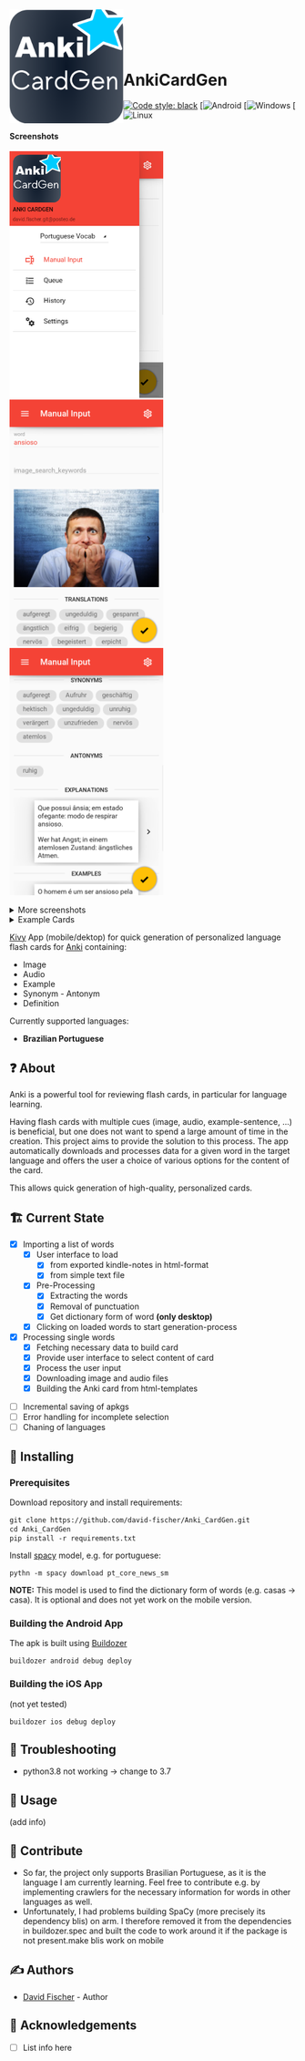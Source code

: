 <div>
<img align="left" height=200 src="src/assets/AnkiCardGen.png">
</br>
</br>
</br>
</br>
<h1>AnkiCardGen</h1>
</div>


[![Code style: black](https://img.shields.io/badge/code%20style-black-000000.svg)](https://github.com/psf/black)
[![Android](https://img.shields.io/github/workflow/status/david-fischer/Anki_CardGen/build%20android/master?label=android%20build)
[![Windows](https://img.shields.io/github/workflow/status/david-fischer/Anki_CardGen/build%20windows/master?label=windows%20build)
[![Linux](https://img.shields.io/github/workflow/status/david-fischer/Anki_CardGen/build%20linux/master?label=linux%20build)
#### Screenshots

<img src="screenshots/0-nav-drawer-open.png" width=270>&nbsp;<img src="screenshots/1-word.png" width=270>&nbsp;<img src="screenshots/2-word.png" width=270>&nbsp;<!--  -->
<details>
<summary>More screenshots</summary>
<img src="screenshots/3-word-images.png" width=270>&nbsp;<img src="screenshots/4-import.png" width=270>&nbsp;<img src="screenshots/5-export.png" width=270>&nbsp;</details>
<details>
<summary>Example Cards</summary>
<h3>casa</h3>
    <img src="screenshots/casa/meaning-pt_back.png" width=270>
    <img src="screenshots/casa/meaning-pt_front.png" width=270>
    <img src="screenshots/casa/pt-meaning_front.png" width=270>
<h3>comecar</h3>
    <img src="screenshots/comecar/meaning-pt_back.png" width=270>
    <img src="screenshots/comecar/meaning-pt_front.png" width=270>
    <img src="screenshots/comecar/pt-meaning_front.png" width=270>
<h3>convite</h3>
    <img src="screenshots/convite/meaning-pt_back.png" width=270>
    <img src="screenshots/convite/meaning-pt_front.png" width=270>
    <img src="screenshots/convite/pt-meaning_front.png" width=270>
</details>



[Kivy](https://kivy.org/) App (mobile/dektop) for quick generation of personalized language flash cards for [Anki](https://apps.ankiweb.net/) containing:

* Image
* Audio
* Example
* Synonym - Antonym
* Definition

Currently supported languages:
* **Brazilian Portuguese**

## ❓ About

Anki is a powerful tool for reviewing flash cards, in particular for language learning.

Having flash cards with multiple cues (image, audio, example-sentence, ...) is beneficial, but one does not want to spend a large amount of time in the creation. This project aims to provide the solution to this process. The app automatically downloads and processes data for a given word in the target language and offers the user a choice of various options for the content of the card.

This allows quick generation of high-quality, personalized cards.

## 🏗 Current State

* [x] Importing a list of words
    * [x] User interface to load
        * [x] from exported kindle-notes in html-format
        * [x] from simple text file
    * [x] Pre-Processing
        * [x] Extracting the words
        * [x] Removal of punctuation
        * [x] Get dictionary form of word **(only desktop)**
    * [x] Clicking on loaded words to start generation-process
* [x] Processing single words
    * [x] Fetching necessary data to build card
    * [x] Provide user interface to select content of card
    * [x] Process the user input
    * [x] Downloading image and audio files
    * [x] Building the Anki card from html-templates

- [ ] Incremental saving of apkgs
- [ ] Error handling for incomplete selection
- [ ] Chaning of languages

## 🚧 Installing

### Prerequisites

Download repository and install requirements:

```
git clone https://github.com/david-fischer/Anki_CardGen.git
cd Anki_CardGen
pip install -r requirements.txt
```

Install [spacy](https://github.com/explosion/spaCy) model, e.g. for portuguese:

```
pythn -m spacy download pt_core_news_sm
```

**NOTE:** This model is used to find the dictionary form of words (e.g. casas -> casa). It is optional and does not yet work on the mobile version.

### Building the Android App

The apk is built using [Buildozer](https://buildozer.readthedocs.io/en/latest/)
```
buildozer android debug deploy
```

### Building the iOS App
(not yet tested)
```
buildozer ios debug deploy
```

## 🎯 Troubleshooting

* python3.8 not working -> change to 3.7

## 🔧 Usage
(add info)

## 🚀 Contribute
* So far, the project only supports Brasilian Portuguese, as it is the language I am currently learning.
  Feel free to contribute e.g. by implementing crawlers for the necessary information for words in other languages as well.
* Unfortunately, I had problems building SpaCy (more precisely its dependency blis) on arm. I therefore removed it from the dependencies in buildozer.spec and built the code to work around it if the package is not present.make blis work on mobile

## ✍️ Authors
- [David Fischer](https://github.com/david-fischer) - Author

## 🎉 Acknowledgements

* [ ] List info here
